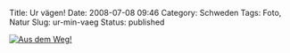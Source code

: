 Title: Ur vägen!
Date: 2008-07-08 09:46
Category: Schweden
Tags: Foto, Natur
Slug: ur-min-vaeg
Status: published

[![Aus dem
Weg!](/pic/urminvag_s.jpg "Aus dem Weg!")](/pic/urminvag_l.jpg)

